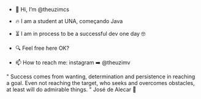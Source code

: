 - 👋 Hi, I’m @theuzimcs

- 🔥 I am a student at UNA, começando Java

- ⏳ I am in process to be a successful dev one day 🤓

- 🔍 Feel free here OK? 

- 📫 How to reach me: instagram ➡️ @theuzimv

"
Success comes from wanting, determination and persistence in reaching a goal. Even not reaching the target, who seeks and overcomes obstacles, at least will do admirable things. "  José de Alecar 
🧐

<!---
theuzimcs/theuzimcs is a ✨ special ✨ repository because its `README.md` (this file) appears on your GitHub profile.
You can click the Preview link to take a look at your changes.
--->
